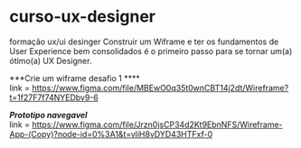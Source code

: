 # curso-ux-designer
 formação ux/ui desinger
Construir um Wiframe e ter os fundamentos de User Experience bem consolidados é o primeiro passo para se tornar um(a) ótimo(a) UX Designer. <br/>

***Crie um wiframe desafio 1 **** <br/>
link = https://www.figma.com/file/MBEwO0q35t0wnCBT14j2dt/Wireframe?t=1f27F7f74NYEDbv9-6   <br/>

***Prototipo navegavel***  <br/>
link = https://www.figma.com/file/Jrzn0jsCP34d2Kt9EbnNFS/Wireframe-App-(Copy)?node-id=0%3A1&t=vliH8vDYD43HTFxf-0   <br/>

